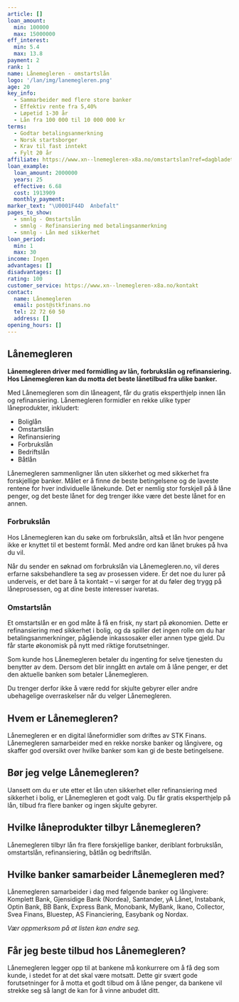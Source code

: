 ```yaml
---
article: []
loan_amount:
  min: 100000
  max: 15000000
eff_interest:
  min: 5.4
  max: 13.8
payment: 2
rank: 1
name: Lånemegleren - omstartslån
logo: '/lan/img/lanemegleren.png'
age: 20
key_info:
  - Sammarbeider med flere store banker
  - Effektiv rente fra 5,40%
  - Løpetid 1-30 år
  - Lån fra 100 000 til 10 000 000 kr
terms:
  - Godtar betalingsanmerkning
  - Norsk startsborger
  - Krav til fast inntekt
  - Fylt 20 år
affiliate: https://www.xn--lnemegleren-x8a.no/omstartslan?ref=dagbladet
loan_example:
  loan_amount: 2000000
  years: 25
  effective: 6.68
  cost: 1913909
  monthly_payment:
marker_text: "\U0001F44D  Anbefalt"
pages_to_show:
  - smnlg - Omstartslån
  - smnlg - Refinansiering med betalingsanmerkning
  - smnlg - Lån med sikkerhet
loan_period:
  min: 1
  max: 30
income: Ingen
advantages: []
disadvantages: []
rating: 100
customer_service: https://www.xn--lnemegleren-x8a.no/kontakt
contact:
  name: Lånemegleren
  email: post@stkfinans.no
  tel: 22 72 60 50
  address: []
opening_hours: []
---
```


## Lånemegleren

**Lånemegleren driver med formidling av lån, forbrukslån og refinansiering. Hos Lånemegleren kan du motta det beste lånetilbud fra ulike banker.**

Med Lånemegleren som din låneagent, får du gratis eksperthjelp innen lån og refinansiering. Lånemegleren formidler en rekke ulike typer låneprodukter, inkludert:

- Boliglån
- Omstartslån
- Refinansiering
- Forbrukslån
- Bedriftslån
- Båtlån

Lånemegleren sammenligner lån uten sikkerhet og med sikkerhet fra forskjellige banker. Målet er å finne de beste betingelsene og de laveste rentene for hver individuelle lånekunde. Det er nemlig stor forskjell på å låne penger, og det beste lånet for deg trenger ikke være det beste lånet for en annen.

### Forbrukslån

Hos Lånemegleren kan du søke om forbrukslån, altså et lån hvor pengene ikke er knyttet til et bestemt formål. Med andre ord kan lånet brukes på hva du vil.

Når du sender en søknad om forbrukslån via Lånemegleren.no, vil deres erfarne saksbehandlere ta seg av prosessen videre. Er det noe du lurer på underveis, er det bare å ta kontakt – vi sørger for at du føler deg trygg på låneprosessen, og at dine beste interesser ivaretas.

### Omstartslån

Et omstartslån er en god måte å få en frisk, ny start på økonomien. Dette er refinansiering med sikkerhet i bolig, og da spiller det ingen rolle om du har betalingsanmerkninger, pågående inkassosaker eller annen type gjeld. Du får starte økonomisk på nytt med riktige forutsetninger.

Som kunde hos Lånemegleren betaler du ingenting for selve tjenesten du benytter av dem. Dersom det blir inngått en avtale om å låne penger, er det den aktuelle banken som betaler Lånemegleren.

Du trenger derfor ikke å være redd for skjulte gebyrer eller andre ubehagelige overraskelser når du velger Lånemegleren.

## Hvem er Lånemegleren?

Lånemegleren er en digital låneformidler som driftes av STK Finans. Lånemegleren samarbeider med en rekke norske banker og långivere, og skaffer god oversikt over hvilke banker som kan gi de beste betingelsene.

## Bør jeg velge Lånemegleren?

Uansett om du er ute etter et lån uten sikkerhet eller refinansiering med sikkerhet i bolig, er Lånemegleren et godt valg. Du får gratis eksperthjelp på lån, tilbud fra flere banker og ingen skjulte gebyrer.

## Hvilke låneprodukter tilbyr Lånemegleren?

Lånemegleren tilbyr lån fra flere forskjellige banker, deriblant forbrukslån, omstartslån, refinansiering, båtlån og bedriftslån.

## Hvilke banker samarbeider Lånemegleren med?

Lånemegleren samarbeider i dag med følgende banker og långivere: Komplett Bank, Gjensidige Bank (Nordea), Santander, yA Lånet, Instabank, Optin Bank, BB Bank, Express Bank, Monobank, MyBank, Ikano, Collector, Svea Finans, Bluestep, AS Financiering, Easybank og Nordax.

_Vær oppmerksom på at listen kan endre seg._

## Får jeg beste tilbud hos Lånemegleren?

Lånemegleren legger opp til at bankene må konkurrere om å få deg som kunde, i stedet for at det skal være motsatt. Dette gir svært gode forutsetninger for å motta et godt tilbud om å låne penger, da bankene vil strekke seg så langt de kan for å vinne anbudet ditt.
